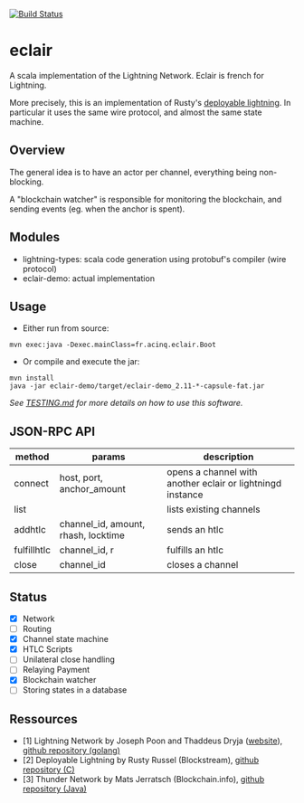 [![Build Status](https://travis-ci.org/ACINQ/eclair.svg?branch=master)](https://travis-ci.org/ACINQ/eclair)

# eclair

A scala implementation of the Lightning Network. Eclair is french for Lightning.

More precisely, this is an implementation of Rusty's [deployable lightning](https://github.com/ElementsProject/lightning/raw/master/doc/deployable-lightning.pdf). In particular it uses the same wire protocol, and almost the same state machine.

## Overview
The general idea is to have an actor per channel, everything being non-blocking.

A "blockchain watcher" is responsible for monitoring the blockchain, and sending events (eg. when the anchor is spent).

## Modules
* lightning-types: scala code generation using protobuf's compiler (wire protocol)
* eclair-demo: actual implementation

## Usage
- Either run from source:
```
mvn exec:java -Dexec.mainClass=fr.acinq.eclair.Boot
```
- Or compile and execute the jar:
```
mvn install
java -jar eclair-demo/target/eclair-demo_2.11-*-capsule-fat.jar
```
*See [TESTING.md](TESTING.md) for more details on how to use this software.*

## JSON-RPC API

 method       |  params                             | description
 -------------|-------------------------------------|-----------------------------------------------------------
  connect     | host, port, anchor_amount           | opens a channel with another eclair or lightningd instance
  list        |                                     | lists existing channels
  addhtlc     | channel_id, amount, rhash, locktime | sends an htlc
  fulfillhtlc | channel_id, r                       | fulfills an htlc
  close       | channel_id                          | closes a channel

## Status
- [X] Network
- [ ] Routing
- [X] Channel state machine
- [X] HTLC Scripts
- [ ] Unilateral close handling
- [ ] Relaying Payment
- [X] Blockchain watcher
- [ ] Storing states in a database

## Ressources

- [1] Lightning Network by Joseph Poon and Thaddeus Dryja ([website](http://lightning.network)), [github repository (golang)](https://github.com/LightningNetwork/lnd)
- [2] Deployable Lightning by Rusty Russel (Blockstream), [github repository (C)](https://github.com/ElementsProject/lightning)
- [3] Thunder Network by Mats Jerratsch (Blockchain.info), [github repository (Java)](https://github.com/matsjj/thundernetwork)

